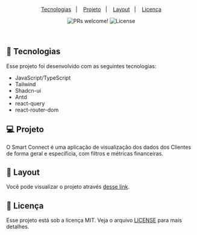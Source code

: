 

<p align="center">
  <a href="#-tecnologias">Tecnologias</a>&nbsp;&nbsp;&nbsp;|&nbsp;&nbsp;&nbsp;
  <a href="#-projeto">Projeto</a>&nbsp;&nbsp;&nbsp;|&nbsp;&nbsp;&nbsp;
  <a href="#-layout">Layout</a>&nbsp;&nbsp;&nbsp;|&nbsp;&nbsp;&nbsp;
  <a href="#memo-licença">Licença</a>
</p>

<p align="center">
 <img src="https://img.shields.io/static/v1?label=PRs&message=welcome&color=49AA26&labelColor=000000" alt="PRs welcome!" />

  <img alt="License" src="https://img.shields.io/static/v1?label=license&message=MIT&color=49AA26&labelColor=000000">
</p>

<br>



## 🚀 Tecnologias

Esse projeto foi desenvolvido com as seguintes tecnologias:

- JavaScript/TypeScript
- Tailwind
- Shadcn-ui
- Antd
- react-query
- react-router-dom

## 💻 Projeto

O Smart Connect é uma aplicação de visualização dos dados dos Clientes de forma geral e específicia, com filtros e métricas financeiras.


## 🔖 Layout

Você pode visualizar o projeto através [desse link](https://smart-connect-system.vercel.app/).

## :memo: Licença

Esse projeto está sob a licença MIT. Veja o arquivo [LICENSE](LICENSE.md) para mais detalhes.

